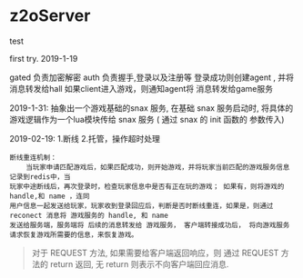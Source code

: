 # z2oServer
test

first try. 2019-1-19

gated 负责加密解密
auth 负责握手,登录以及注册等
登录成功则创建agent , 并将消息转发给hall
如果client进入游戏，则通知agent将 消息转发给game服务




2019-1-31:
    抽象出一个游戏基础的snax 服务,  在基础 snax 服务启动时, 将具体的游戏逻辑作为一个lua模块传给 snax 服务 ( 通过 snax 的 init 函数的 参数传入)



2019-02-19:
    1.断线
    2.托管，操作超时处理


    断线重连机制：
        当玩家申请匹配游戏后，如果匹配成功，则开始游戏，并将玩家当前匹配的游戏服务信息记录到redis中，当
    玩家中途断线后，再次登录时，检查玩家信息中是否有正在玩的游戏； 如果有，则将游戏的 handle,和 name ，连同
    用户信息一起发送给玩家，玩家收到登录回应后，判断是否时断线重连，如果是，则通过 reconect 消息将 游戏服务的 handle, 和 name 
    发送给服务端，服务端将 后续的消息转发给 游戏服务， 客户端转接成功后， 将向游戏服务请求恢复游戏所需要的信息，来恢复游戏。


>    对于 REQUEST 方法, 如果需要给客户端返回响应，则 通过 REQUEST 方法的 return 返回, 无 return 则表示不向客户端回应消息.